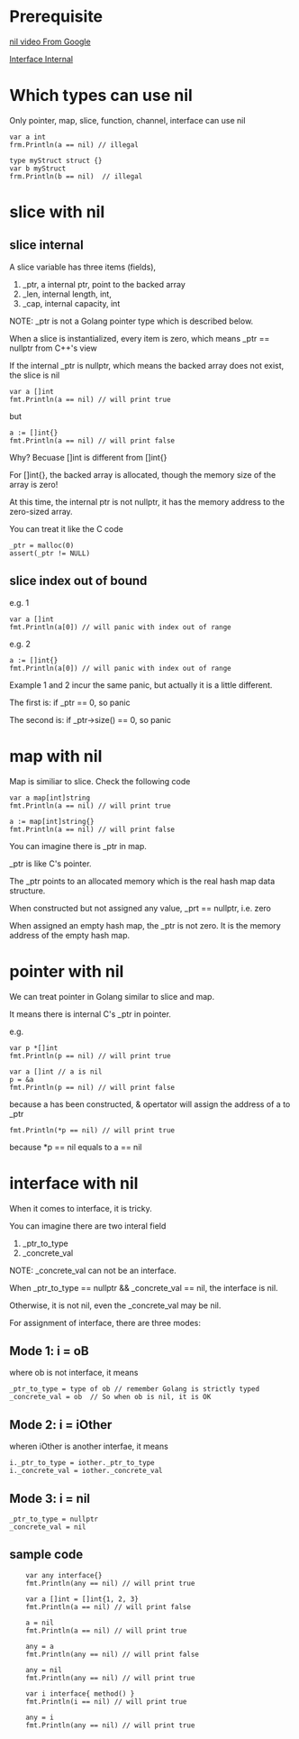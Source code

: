 
# Prerequisite

[nil video From Google](https://www.youtube.com/watch?v=ynoY2xz-F8s)

[Interface Internal](interface.md)

# Which types can use nil

Only pointer, map, slice, function, channel, interface can use nil

```
var a int
frm.Println(a == nil) // illegal

type myStruct struct {}
var b myStruct
frm.Println(b == nil)  // illegal
```

# slice with nil

## slice internal

A slice variable has three items (fields), 

1. _ptr, a internal ptr, point to the backed array 
2. _len, internal length, int, 
3. _cap, internal capacity, int

NOTE: _ptr is not a Golang pointer type which is described below.

When a slice is instantialized, every item is zero, which means _ptr == nullptr from C++'s view

If the internal _ptr is nullptr, which means the backed array does not exist, the slice is nil

```
var a []int
fmt.Println(a == nil) // will print true
```
but 
```
a := []int{}
fmt.Println(a == nil) // will print false
```

Why? Becuase []int is different from []int{}

For []int{}, the backed array is allocated, though the memory size of the array is zero!

At this time, the internal ptr is not nullptr, it has the memory address to the zero-sized array. 

You can treat it like the C code
```
_ptr = malloc(0)
assert(_ptr != NULL)
```

## slice index out of bound

e.g. 1
```
var a []int
fmt.Println(a[0]) // will panic with index out of range
```
e.g. 2
```
a := []int{}
fmt.Println(a[0]) // will panic with index out of range
```

Example 1 and 2 incur the same panic, but actually it is a little different.

The first is: if _ptr == 0, so panic

The second is: if _ptr->size() == 0, so panic

# map with nil

Map is similiar to slice. Check the following code

```
var a map[int]string
fmt.Println(a == nil) // will print true

a := map[int]string{}
fmt.Println(a == nil) // will print false
```

You can imagine there is _ptr in map. 

_ptr is like C's pointer. 

The _ptr points to an allocated memory which is the real hash map data structure.

When constructed but not assigned any value, _prt == nullptr, i.e. zero

When assigned an empty hash map, the _ptr is not zero. It is the memory address of the empty hash map.

# pointer with nil

We can treat pointer in Golang similar to slice and map.

It means there is internal C's _ptr in pointer.

e.g.
```
var p *[]int
fmt.Println(p == nil) // will print true
```

```
var a []int // a is nil
p = &a
fmt.Println(p == nil) // will print false
```
because a has been constructed, & opertator will assign the address of a to _ptr

```
fmt.Println(*p == nil) // will print true
```
because  *p == nil equals to a == nil

# interface with nil

When it comes to interface, it is tricky.

You can imagine there are two interal field

1. _ptr_to_type
2. _concrete_val

NOTE: _concrete_val can not be an interface.

When _ptr_to_type == nullptr && _concrete_val == nil, the interface is nil.

Otherwise, it is not nil, even the _concrete_val may be nil.

For assignment of interface, there are three modes:

## Mode 1: i = oB

where ob is not interface, it means
```
_ptr_to_type = type of ob // remember Golang is strictly typed
_concrete_val = ob  // So when ob is nil, it is OK
```

## Mode 2: i = iOther

wheren iOther is another interfae, it means
```
i._ptr_to_type = iother._ptr_to_type
i._concrete_val = iother._concrete_val
```
## Mode 3: i = nil

```
_ptr_to_type = nullptr
_concrete_val = nil
```

## sample code

```
	var any interface{}
	fmt.Println(any == nil) // will print true

	var a []int = []int{1, 2, 3}
	fmt.Println(a == nil) // will print false

	a = nil
	fmt.Println(a == nil) // will print true

	any = a
	fmt.Println(any == nil) // will print false

	any = nil
	fmt.Println(any == nil) // will print true

	var i interface{ method() }
	fmt.Println(i == nil) // will print true

	any = i
	fmt.Println(any == nil) // will print true
```


